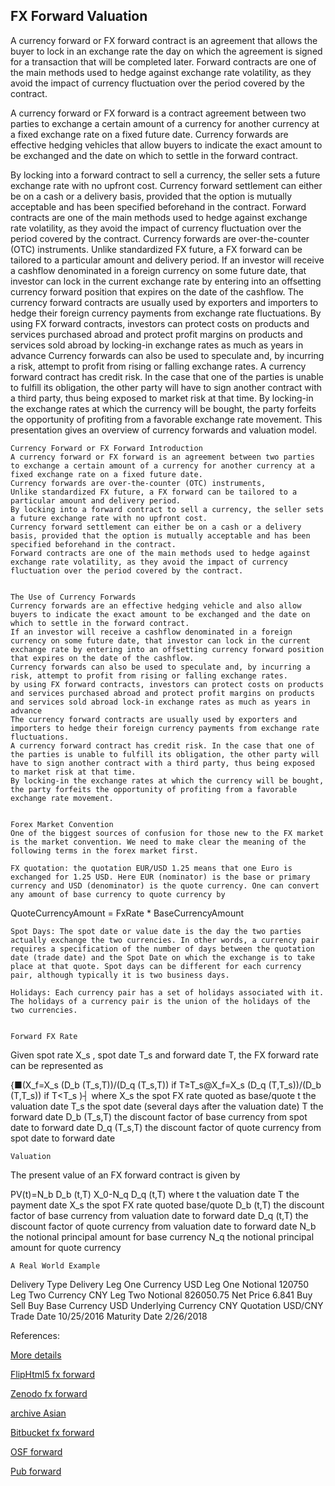 ## FX Forward Valuation

 A currency forward or FX forward contract is an agreement that allows the buyer to lock in an exchange rate the day on which the agreement is signed for a transaction that will be completed later. Forward contracts are one of the main methods used to hedge against exchange rate volatility, as they avoid the impact of currency fluctuation over the period covered by the contract. 

A currency forward or FX forward is a contract agreement between two parties to exchange a certain amount of a currency for another currency at a fixed exchange rate on a fixed future date. Currency forwards are effective hedging vehicles that allow buyers to indicate the exact amount to be exchanged and the date on which to settle in the forward contract. 

By locking into a forward contract to sell a currency, the seller sets a future exchange rate with no upfront cost. Currency forward settlement can either be on a cash or a delivery basis, provided that the option is mutually acceptable and has been specified beforehand in the contract. Forward contracts are one of the main methods used to hedge against exchange rate volatility, as they avoid the impact of currency fluctuation over the period covered by the contract.
Currency forwards are over-the-counter (OTC) instruments. Unlike standardized FX future, a FX forward can be tailored to a particular amount and delivery period. If an investor will receive a cashflow denominated in a foreign currency on some future date, that investor can lock in the current exchange rate by entering into an offsetting currency forward position that expires on the date of the cashflow. 
The currency forward contracts are usually used by exporters and importers to hedge their foreign currency payments from exchange rate fluctuations.  By using FX forward contracts, investors can protect costs on products and services purchased abroad and protect profit margins on products and services sold abroad by locking-in exchange rates as much as years in advance
Currency forwards can also be used to speculate and, by incurring a risk, attempt to profit from rising or falling exchange rates. A currency forward contract has credit risk. In the case that one of the parties is unable to fulfill its obligation, the other party will have to sign another contract with a third party, thus being exposed to market risk at that time. By locking-in the exchange rates at which the currency will be bought, the party forfeits the opportunity of profiting from a favorable exchange rate movement. This presentation gives an overview of currency forwards and valuation model. 



	Currency Forward or FX Forward Introduction
	A currency forward or FX forward is an agreement between two parties to exchange a certain amount of a currency for another currency at a fixed exchange rate on a fixed future date.
	Currency forwards are over-the-counter (OTC) instruments,
	Unlike standardized FX future, a FX forward can be tailored to a particular amount and delivery period. 
	By locking into a forward contract to sell a currency, the seller sets a future exchange rate with no upfront cost.
	Currency forward settlement can either be on a cash or a delivery basis, provided that the option is mutually acceptable and has been specified beforehand in the contract.
	Forward contracts are one of the main methods used to hedge against exchange rate volatility, as they avoid the impact of currency fluctuation over the period covered by the contract.


	The Use of Currency Forwards
	Currency forwards are an effective hedging vehicle and also allow buyers to indicate the exact amount to be exchanged and the date on which to settle in the forward contract.
	If an investor will receive a cashflow denominated in a foreign currency on some future date, that investor can lock in the current exchange rate by entering into an offsetting currency forward position that expires on the date of the cashflow.
	Currency forwards can also be used to speculate and, by incurring a risk, attempt to profit from rising or falling exchange rates.
	by using FX forward contracts, investors can protect costs on products and services purchased abroad and protect profit margins on products and services sold abroad lock-in exchange rates as much as years in advance
	The currency forward contracts are usually used by exporters and importers to hedge their foreign currency payments from exchange rate fluctuations.
	A currency forward contract has credit risk. In the case that one of the parties is unable to fulfill its obligation, the other party will have to sign another contract with a third party, thus being exposed to market risk at that time.
	By locking-in the exchange rates at which the currency will be bought, the party forfeits the opportunity of profiting from a favorable exchange rate movement. 


	Forex Market Convention
	One of the biggest sources of confusion for those new to the FX market is the market convention. We need to make clear the meaning of the following terms in the forex market first.

	FX quotation: the quotation EUR/USD 1.25 means that one Euro is exchanged for 1.25 USD. Here EUR (nominator) is the base or primary currency and USD (denominator) is the quote currency. One can convert any amount of base currency to quote currency by
QuoteCurrencyAmount = FxRate * BaseCurrencyAmount

	Spot Days: The spot date or value date is the day the two parties actually exchange the two currencies. In other words, a currency pair requires a specification of the number of days between the quotation date (trade date) and the Spot Date on which the exchange is to take place at that quote. Spot days can be different for each currency pair, although typically it is two business days.

	Holidays: Each currency pair has a set of holidays associated with it. The holidays of a currency pair is the union of the holidays of the two currencies.


	Forward FX Rate
Given spot rate X_s , spot date T_s and forward date T, the FX forward rate can be represented as


{■(X_f=X_s  (D_b (T_s,T))/(D_q (T_s,T))                 if  T≥T_s@X_f=X_s  (D_q (T,T_s))/(D_b (T,T_s))                 if  T<T_s )┤
where
	X_s  	the spot FX rate quoted as base/quote
	t 	the valuation date
	T_s 	the spot date (several days after the valuation date)
	T 	the forward date
	D_b (T_s,T) 	the discount factor of base currency from spot date to forward date
	D_q (T_s,T) 	the discount factor of quote currency from spot date to forward date


	

	Valuation


The present value of an FX forward contract is given by

PV(t)=N_b D_b (t,T) X_0-N_q D_q (t,T)
where
	t 	the valuation date
	T 	the payment date
	X_s 	the spot FX rate quoted base/quote
	D_b (t,T) 	the discount factor of base currency from valuation date to forward date
	D_q (t,T) 	the discount factor of quote currency from valuation date to forward date
	N_b 	the notional principal amount for base currency
	N_q 	the notional principal amount for quote currency



	A Real World Example

Delivery Type	Delivery
Leg One Currency	USD
Leg One Notional	120750
Leg Two Currency	CNY
Leg Two Notional	826050.75
Net Price	6.841
Buy Sell	Buy
Base Currency	USD
Underlying Currency	CNY
Quotation	USD/CNY
Trade Date	10/25/2016
Maturity Date	2/26/2018


References:

 
[More details](./FxForward-19.pdf)
 
[FlipHtml5 fx forward](https://fliphtml5.com/download/download-pdf-file.php?str=x0DZh9GTud3bENXamgjM5UDN5ITPkl0av9mY)
 
[Zenodo fx forward](https://zenodo.org/record/5768221/files/Zenodo-FxForward.pdf)
 
[archive Asian](https://ia903403.us.archive.org/16/items/fx-forward-19/FxForward-archive.pdf)
 
[Bitbucket fx forward](https://bitbucket.org/cmrm11/fxforward/downloads/FxForward-19.pdf)
 
[OSF forward](https://osf.io/ez6an/download)

[Pub forward](https://fixedincome.pubpub.org/pub/q7x5shxj/release/1)


